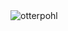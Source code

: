 <img src="https://github-readme-stats.vercel.app/api/top-langs?username=otterpohl&show_icons=true&locale=en&layout=compact" alt="otterpohl" />
